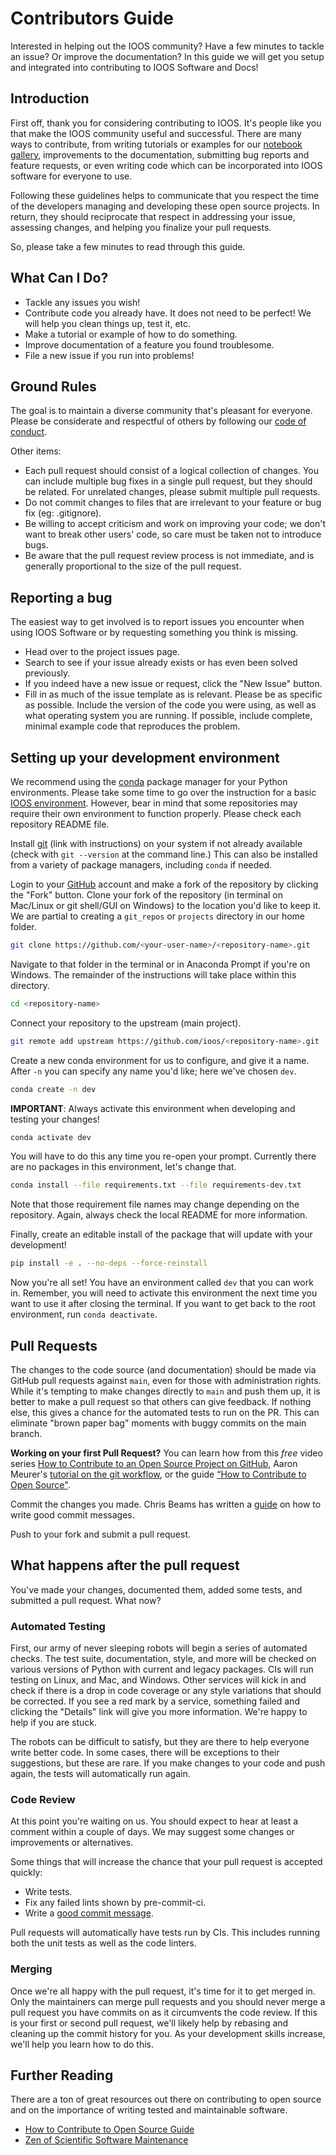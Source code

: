 # Contributors Guide

Interested in helping out the IOOS community?
Have a few minutes to tackle an issue? Or improve the documentation?
In this guide we will get you setup and integrated into contributing to IOOS Software and Docs!

## Introduction

First off, thank you for considering contributing to IOOS.
It's people like you that make the IOOS community useful and successful.
There are many ways to contribute,
from writing tutorials or examples for our [notebook gallery](https://ioos.github.io/ioos_code_lab/content/intro.html),
improvements to the documentation,
submitting bug reports and feature requests,
or even writing code which can be incorporated into IOOS software for everyone to use.

Following these guidelines helps to communicate that you respect the time of the developers managing and developing these open source projects.
In return,
they should reciprocate that respect in addressing your issue,
assessing changes,
and helping you finalize your pull requests.

So, please take a few minutes to read through this guide.

## What Can I Do?

* Tackle any issues you wish!
* Contribute code you already have. It does not need to be perfect! We will help you clean
  things up, test it, etc.
* Make a tutorial or example of how to do something.
* Improve documentation of a feature you found troublesome.
* File a new issue if you run into problems!

## Ground Rules

The goal is to maintain a diverse community that's pleasant for everyone. Please
be considerate and respectful of others by following our
[code of conduct](https://github.com/ioos/.github/blob/main/CODE_OF_CONDUCT.md).

Other items:

* Each pull request should consist of a logical collection of changes.
  You can include multiple bug fixes in a single pull request,
  but they should be related.
  For unrelated changes, please submit multiple pull requests.
* Do not commit changes to files that are irrelevant to your feature or bug fix
  (eg: .gitignore).
* Be willing to accept criticism and work on improving your code; we don't want
  to break other users' code, so care must be taken not to introduce bugs.
* Be aware that the pull request review process is not immediate, and is
  generally proportional to the size of the pull request.

## Reporting a bug

The easiest way to get involved is to report issues you encounter when using IOOS Software or by
requesting something you think is missing.

* Head over to the project issues page.
* Search to see if your issue already exists or has even been solved previously.
* If you indeed have a new issue or request, click the "New Issue" button.
* Fill in as much of the issue template as is relevant. Please be as specific as possible.
  Include the version of the code you were using, as well as what operating system you
  are running. If possible, include complete, minimal example code that reproduces the problem.

## Setting up your development environment

We recommend using the [conda](https://conda.io/docs/) package manager for your Python environments.
Please take some time to go over the instruction for a basic [IOOS environment](https://ioos.github.io/ioos_code_lab/content/ioos_installation_conda.html).
However, bear in mind that some repositories may require their own environment to function properly.
Please check each repository README file.

Install [git](https://git-scm.com/book/en/v2/Getting-Started-Installing-Git)
(link with instructions) on your system if not already available
(check with ``git --version`` at the command line.)
This can also be installed from a variety of package managers, including ``conda`` if needed.

Login to your [GitHub](https://github.com) account and make a fork of the
repository by clicking the "Fork" button.
Clone your fork of the repository (in terminal on Mac/Linux or git shell/GUI on Windows)
to the location you'd like to keep it.
We are partial to creating a ``git_repos`` or ``projects`` directory in our home folder.

```sh
git clone https://github.com/<your-user-name>/<repository-name>.git
```

Navigate to that folder in the terminal or in Anaconda Prompt if you're on Windows.
The remainder of the instructions will take place within this directory.

```sh
cd <repository-name>
```

Connect your repository to the upstream (main project).

```sh
git remote add upstream https://github.com/ioos/<repository-name>.git
```

Create a new conda environment for us to configure, and give it a name.
After ``-n`` you can specify any name you'd like; here we've chosen ``dev``.

```sh
conda create -n dev
```

**IMPORTANT**: Always activate this environment when developing and testing your changes!

```sh
conda activate dev
```

You will have to do this any time you re-open your prompt.
Currently there are no packages in this environment, let's change that.

```sh
conda install --file requirements.txt --file requirements-dev.txt
```

Note that those requirement file names may change depending on the repository.
Again, always check the local README for more information.

Finally, create an editable install of the package that will update with your development!

```sh
pip install -e . --no-deps --force-reinstall
```

Now you're all set!
You have an environment called ``dev`` that you can work in.
Remember, you will need to activate this environment the
next time you want to use it after closing the terminal.
If you want to get back to the root environment, run ``conda deactivate``.

## Pull Requests

The changes to the code source (and documentation)
should be made via GitHub pull requests against ``main``,
even for those with administration rights.
While it's tempting to make changes directly to ``main`` and push them up,
it is better to make a pull request so that others can give feedback.
If nothing else,
this gives a chance for the automated tests to run on the PR.
This can eliminate "brown paper bag" moments with buggy commits on the main branch.


**Working on your first Pull Request?** You can learn how from this *free* video series
[How to Contribute to an Open Source Project on GitHub](https://egghead.io/courses/how-to-contribute-to-an-open-source-project-on-github),
Aaron Meurer's [tutorial on the git workflow](https://www.asmeurer.com/git-workflow/), or the
guide [“How to Contribute to Open Source"](https://opensource.guide/how-to-contribute/).

Commit the changes you made. Chris Beams has written a [guide](https://cbea.ms/git-commit/)
on how to write good commit messages.

Push to your fork and submit a pull request.

## What happens after the pull request

You've made your changes, documented them, added some tests, and submitted a pull request.
What now?

### Automated Testing

First, our army of never sleeping robots will begin a series of automated checks.
The test suite,
documentation,
style,
and more will be checked on various versions of Python with current and legacy packages.
CIs will run testing on Linux, and Mac, and Windows.
Other services will kick in and check if there is a drop in code coverage
or any style variations that should be corrected.
If you see a red mark by a service,
something failed and clicking the "Details" link will give you more information.
We're happy to help if you are stuck.

The robots can be difficult to satisfy, but they are there to help everyone write better code.
In some cases, there will be exceptions to their suggestions, but these are rare. If you make
changes to your code and push again, the tests will automatically run again.

### Code Review

At this point you're waiting on us. You should expect to hear at least a comment within a
couple of days. We may suggest some changes or improvements or alternatives.

Some things that will increase the chance that your pull request is accepted quickly:

* Write tests.
* Fix any failed lints shown by pre-commit-ci.
* Write a [good commit message](https://tbaggery.com/2008/04/19/a-note-about-git-commit-messages.html).

Pull requests will automatically have tests run by CIs.
This includes running both the unit tests as well as the code linters.

### Merging

Once we're all happy with the pull request, it's time for it to get merged in. Only the
maintainers can merge pull requests and you should never merge a pull request you have commits
on as it circumvents the code review. If this is your first or second pull request, we'll
likely help by rebasing and cleaning up the commit history for you. As your development skills
increase, we'll help you learn how to do this.

## Further Reading

There are a ton of great resources out there on contributing to open source and on the
importance of writing tested and maintainable software.

* [How to Contribute to Open Source Guide](https://opensource.guide/how-to-contribute/)
* [Zen of Scientific Software Maintenance](https://jrleeman.github.io/ScientificSoftwareMaintenance/)
